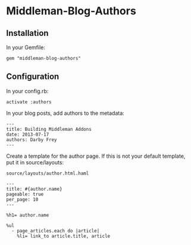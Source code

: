 # Middleman-Blog-Authors

## Installation

In your Gemfile:

```
gem "middleman-blog-authors"
```

## Configuration

In your config.rb:

```
activate :authors
```

In your blog posts, add authors to the metadata:

```
---
title: Building Middleman Addons
date: 2013-07-17
authors: Darby Frey
---
```

Create a template for the author page. If this is not your default template, put it
in source/layouts:

`source/layouts/author.html.haml`

```
---
title: #{author.name}
pageable: true
per_page: 10
---

%h1= author.name

%ul
  - page_articles.each do |article|
    %li= link_to article.title, article

```
